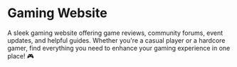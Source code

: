 # Gaming Website
 A sleek gaming website offering game reviews, community forums, event updates, and helpful guides. Whether you're a casual player or a hardcore gamer, find everything you need to enhance your gaming experience in one place! 🎮
